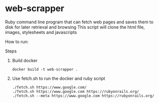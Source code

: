 # web-scrapper
Ruby command line program that can fetch web pages and saves them to disk for later retrieval and browsing
This script will clone the html file, images, stylesheets and javascripts

How to run:

Steps
 1. Build docker 
       
        docker build -t web-scrapper .
 2. Use fetch.sh to run the docker and ruby script

        ./fetch.sh https://www.google.com/
        ./fetch.sh https://www.google.com https://rubyonrails.org/
        ./fetch.sh --meta https://www.google.com https://rubyonrails.org/

